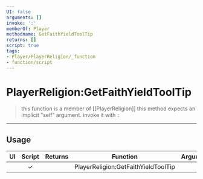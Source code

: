 ```yaml
---
UI: false
arguments: []
invoke: ':'
memberOf: Player
methodname: GetFaithYieldToolTip
returns: []
script: true
tags:
- Player/PlayerReligion/_function
- function/script
---
```

# PlayerReligion:GetFaithYieldToolTip
> this function is a member of [[PlayerReligion]]
> this method expects an implicit "self" argument. invoke it with `:`
-----
## Usage
|  UI | Script | Returns | Function | Arguments |
|:---:|:------:|-------:|:--------:|:---------|
| |✓||PlayerReligion:GetFaithYieldToolTip||
